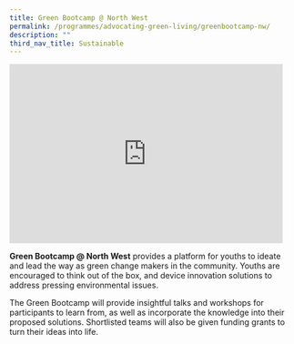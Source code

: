 ```yaml
---
title: Green Bootcamp @ North West
permalink: /programmes/advocating-green-living/greenbootcamp-nw/
description: ""
third_nav_title: Sustainable
---
```

<iframe allowfullscreen="" allow="accelerometer; autoplay; clipboard-write; encrypted-media; gyroscope; picture-in-picture; web-share" frameborder="0" title="YouTube video player" src="https://www.youtube.com/embed/r8XOxyLAIrw" height="315" width="480"></iframe>

**Green Bootcamp @ North West** provides a platform for youths to ideate and lead the way as green change makers in the community. Youths are encouraged to think out of the box, and device innovation solutions to address pressing environmental issues.

The Green Bootcamp will provide insightful talks and workshops for participants to learn from, as well as incorporate the knowledge into their proposed solutions. Shortlisted teams will also be given funding grants to turn their ideas into life.